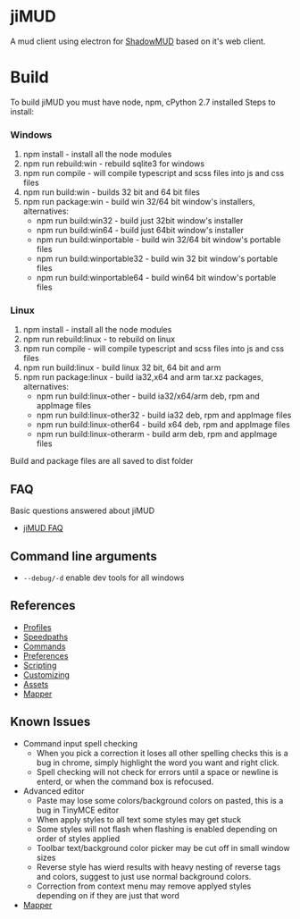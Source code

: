 # jiMUD

A mud client using electron for [ShadowMUD](http://www.shadowmud.com) based on it's web client.

# Build
  To build jiMUD you must have node, npm, cPython 2.7 installed
  Steps to install:
### Windows
1. npm install - install all the node modules
2. npm run rebuild:win - rebuild sqlite3 for windows
3. npm run compile - will compile typescript and scss files into js and css files
4. npm run build:win - builds 32 bit and 64 bit files
5. npm run package:win - build win 32/64 bit window's installers, alternatives:
    - npm run build:win32 - build just 32bit window's installer
    - npm run build:win64 - build just 64bit window's installer
    - npm run build:winportable - build win 32/64 bit window's portable files
    - npm run build:winportable32 - build win 32 bit window's portable files
    - npm run build:winportable64 - build win64 bit window's portable files
### Linux
1. npm install - install all the node modules
2. npm run rebuild:linux - to rebuild on linux
3. npm run compile - will compile typescript and scss files into js and css files
4. npm run build:linux - build linux 32 bit, 64 bit and arm
5. npm run package:linux - build ia32,x64 and arm tar.xz packages, alternatives:
    - npm run build:linux-other - build ia32/x64/arm deb, rpm and appImage files
    - npm run build:linux-other32 - build ia32 deb, rpm and appImage files
    - npm run build:linux-other64 - build x64 deb, rpm and appImage files
    - npm run build:linux-otherarm - build arm deb, rpm and appImage files

Build and package files are all saved to dist folder

## FAQ
Basic questions answered about jiMUD
- [jiMUD FAQ](faq.md)

## Command line arguments
- `--debug/-d` enable dev tools for all windows

## References
- [Profiles](profiles.md)
- [Speedpaths](speedpaths.md)
- [Commands](commands.md)
- [Preferences](preferences.md)
- [Scripting](scripting.md)
- [Customizing](customizing.md)
- [Assets](assets.md)
- [Mapper](mapper.md)

## Known Issues
- Command input spell checking
  - When you pick a correction it loses all other spelling checks this is a bug in chrome, simply highlight the word you want and right click.
  - Spell checking will not check for errors until a space or newline is enterd, or when the command box is refocused.
- Advanced editor 
  - Paste may lose some colors/background colors on pasted, this is a bug in TinyMCE editor
  - When apply styles to all text some styles may get stuck  
  - Some styles will not flash when flashing is enabled depending on order of styles applied
  - Toolbar text/background color picker may be cut off in small window sizes
  - Reverse style has wierd results with heavy nesting of reverse tags and colors, suggest to just use normal background colors.
  - Correction from context menu may remove applyed styles depending on if they are just that word
- [Mapper](mapper.md#know-issues)